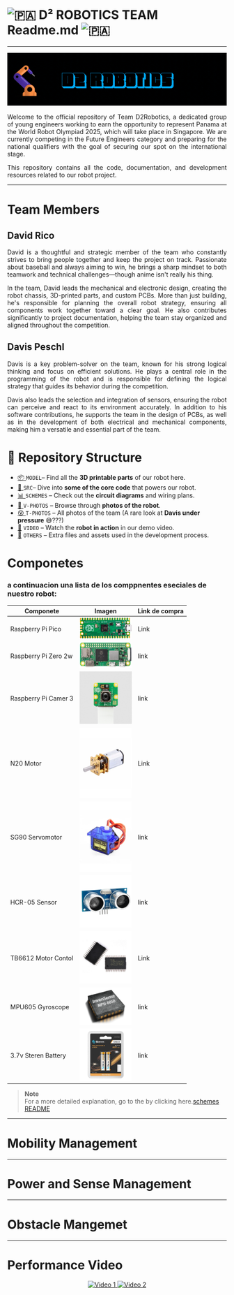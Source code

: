 #  ![🇵🇦](https://upload.wikimedia.org/wikipedia/commons/thumb/a/ab/Flag_of_Panama.svg/20px-Flag_of_Panama.svg.png) D² ROBOTICS TEAM Readme.md  ![🇵🇦](https://upload.wikimedia.org/wikipedia/commons/thumb/a/ab/Flag_of_Panama.svg/20px-Flag_of_Panama.svg.png) 

---
<p align="center">
  <img src="./D2%20ROBOTICS.gif" alt="D2 ROBOTICS banner">
</p>
<div align="justify">
  
Welcome to the official repository of Team D2Robotics, a dedicated group of young engineers working to earn the opportunity to represent Panama at the World Robot Olympiad 2025, which will take place in Singapore. We are currently competing in the Future Engineers category and preparing for the national qualifiers with the goal of securing our spot on the international stage.

This repository contains all the code, documentation, and development resources related to our robot project.
</div>

---

# Team Members

## David Rico

<div align="justify">

David is a thoughtful and strategic member of the team who constantly strives to bring people together and keep the project on track. Passionate about baseball and always aiming to win, he brings a sharp mindset to both teamwork and technical challenges—though anime isn't really his thing.

In the team, David leads the mechanical and electronic design, creating the robot chassis, 3D-printed parts, and custom PCBs. More than just building, he's responsible for planning the overall robot strategy, ensuring all components work together toward a clear goal. He also contributes significantly to project documentation, helping the team stay organized and aligned throughout the competition.

</div>


## Davis Peschl

<div align="justify">

Davis is a key problem-solver on the team, known for his strong logical thinking and focus on efficient solutions. He plays a central role in the programming of the robot and is responsible for defining the logical strategy that guides its behavior during the competition.

Davis also leads the selection and integration of sensors, ensuring the robot can perceive and react to its environment accurately. In addition to his software contributions, he supports the team in the design of PCBs, as well as in the development of both electrical and mechanical components, making him a versatile and essential part of the team.

</div>

#  📁 Repository Structure

- [📦 ](./MODEL) `MODEL`– Find all the **3D printable parts** of our robot here.    
- [🧠 ](./SRC) `SRC`– Dive into **some of the core code** that powers our robot.
- [📊 ](./SCHEMES)`SCHEMES` – Check out the **circuit diagrams** and wiring plans.
- [📸 ](./V-PHOTOS)`V-PHOTOS` – Browse through **photos of the robot**. 
- [😵 ](./T-PHOTOS)`T-PHOTOS` – All photos of the team (A rare look at **Davis under pressure** 😅???)  
- [🎥](./VIDEO) `VIDEO` – Watch the **robot in action** in our demo video.
- [📂](./OTHERS) `OTHERS` – Extra files and assets used in the development process.

# Componetes
### a continuacion una lista de los comppnentes eseciales de nuestro robot:
| Componete | Imagen | Link  de compra |
|--------------|--------------|--------------|
| Raspberry Pi Pico   |  <img src="./OTHERS/Imagenes/pico.png" width="120"/>       | Link |
| Raspberry Pi Zero 2w|  <img src="./OTHERS/Imagenes/pi zero2w.png" width="120"/>  | link |
| Raspberry Pi Camer 3|  <img src="./OTHERS/Imagenes/pi camer 3.jpg" width="120"/> | link |
| N20 Motor           |  <img src="./OTHERS/Imagenes/motores.png" width="120"/>    | Link |
| SG90 Servomotor     |  <img src="./OTHERS/Imagenes/servo.png" width="120"/>      | link |
| HCR-05 Sensor       |  <img src="./OTHERS/Imagenes/ultrasonic.png" width="120"/> | link |
| TB6612 Motor Contol |  <img src="./OTHERS/Imagenes/tb6612.jpg" width="120"/>     | Link |
| MPU605 Gyroscope    |  <img src="./OTHERS/Imagenes/mpu6050.png" width="120"/>    | link |
| 3.7v Steren Battery |  <img src="./OTHERS/Imagenes/baterias.png" width="120"/>   | link |

> **Note**  
> For a more detailed explanation, go to the  by clicking here.[schemes README](./path/to/SCHEMES/README.md)

---
# Mobility Management

---
# Power and Sense Management

---
# Obstacle Mangemet

---
# Performance Video
<p align="center">
  <a href="https://www.youtube.com/watch?v=tiNviJJKHCc">
    <img src="https://img.youtube.com/vi/tiNviJJKHCc/0.jpg" width="45%" alt="Video 1">
  </a>
  <a href="https://www.youtube.com/watch?v=TICdiQSci_0">
    <img src="https://img.youtube.com/vi/TICdiQSci_0/0.jpg" width="45%" alt="Video 2">
  </a>
</p>
  
